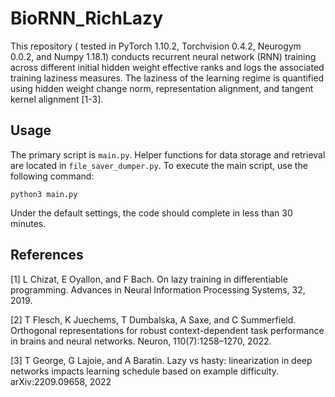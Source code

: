 ﻿# BioRNN_RichLazy

This repository ( tested in PyTorch 1.10.2, Torchvision 0.4.2, Neurogym 0.0.2, and Numpy 1.18.1) conducts recurrent neural network (RNN) training across different initial hidden weight effective ranks and logs the associated training laziness measures. The laziness of the learning regime is quantified using hidden weight change norm, representation alignment, and tangent kernel alignment [1-3].

## Usage

The primary script is `main.py`. Helper functions for data storage and retrieval are located in `file_saver_dumper.py`. To execute the main script, use the following command:

``python3 main.py``

Under the default settings, the code should complete in less than 30 minutes.

## References

[1] L Chizat, E Oyallon, and F Bach. On lazy training in differentiable programming. Advances in Neural Information Processing Systems, 32, 2019.

[2] T Flesch, K Juechems, T Dumbalska, A Saxe, and C Summerfield. Orthogonal representations for robust context-dependent task performance in brains and neural networks. Neuron, 110(7):1258–1270, 2022.

[3] T George, G Lajoie, and A Baratin. Lazy vs hasty: linearization in deep networks impacts learning schedule based on example difficulty. arXiv:2209.09658, 2022 

